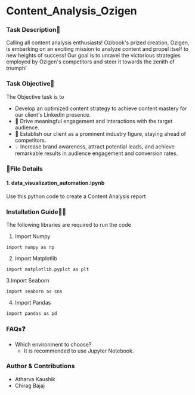 ﻿# Content_Analysis_Ozigen
### Task Description📜
Calling all content analysis enthusiasts! Ozibook's prized creation, Ozigen, is embarking on an exciting mission to analyze content and propel itself to new heights of success! Our goal is to unravel the victorious strategies employed by Ozigen's competitors and steer it towards the zenith of triumph!

### Task Objective🎯
The Objective task is to 
* Develop an optimized content strategy to achieve content mastery for our client's LinkedIn presence.
* 💬 Drive meaningful engagement and interactions with the target audience.
* 🌟 Establish our client as a prominent industry figure, staying ahead of competitors.
* 💡 Increase brand awareness, attract potential leads, and achieve remarkable results in audience engagement and conversion rates.


### 📁File Details
#### 1. data_visualization_automation.ipynb<br>
Use this python code to create a Content Analysis report 

### Installation Guide👨‍💻
The following libraries are required to run the code<br>
1. Import Numpy<br>
```
import numpy as np
```
2. Import Matplotlib<br>
```
import matplotlib.pyplot as plt
```
3.Import Seaborn <br>
```
import seaborn as sns
```
4. Import Pandas<br>
```
import pandas as pd
```
### FAQs❓
 * Which environment to choose?
   - It is recommended to use Jupyter Notebook.

### Author & Contributions
- Atharva Kaushik
- Chirag Bajaj
